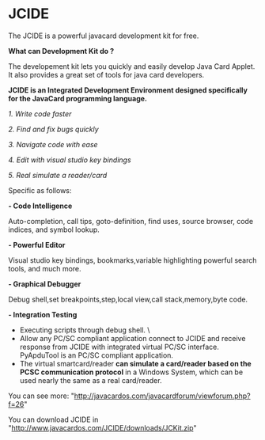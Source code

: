 # JCIDE
The JCIDE is a powerful javacard development kit for free. 

**What can Development Kit do ?**

The developement kit lets you quickly and easily develop Java Card Applet. It also provides a great set of tools for java card developers.


**JCIDE is an Integrated Development Environment designed specifically for the JavaCard programming language.**

*1. Write code faster*

*2. Find and fix bugs quickly*

*3. Navigate code with ease*

*4. Edit with visual studio key bindings*

*5. Real simulate a reader/card*



Specific as follows:
  
**- Code Intelligence**
 
 Auto-completion, call tips, goto-definition, find uses, source browser, code indices, and symbol lookup.  

**- Powerful Editor**

 Visual studio key bindings, bookmarks,variable highlighting powerful search tools, and much more. 
 
**- Graphical Debugger**

 Debug shell,set breakpoints,step,local view,call stack,memory,byte code.
 
**- Integration Testing**
 
- Executing scripts through debug shell. \
- Allow any PC/SC compliant application connect to JCIDE and receive response from JCIDE with integrated virtual PC/SC interface. PyApduTool is an PC/SC compliant application.
- The virtual smartcard/reader **can simulate a card/reader based on the PCSC communication protocol** in a Windows System, which can be used nearly the same as a real card/reader.


You can see more: "http://javacardos.com/javacardforum/viewforum.php?f=26"

You can download JCIDE in "http://www.javacardos.com/JCIDE/downloads/JCKit.zip"

 
